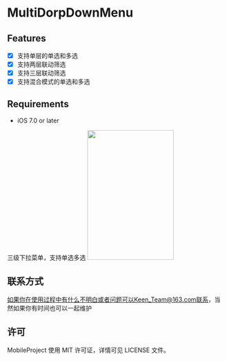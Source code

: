 # MultiDorpDownMenu

## Features
- [x] 支持单层的单选和多选
- [x] 支持两层联动筛选
- [x] 支持三层联动筛选
- [x] 支持混合模式的单选和多选

## Requirements
- iOS 7.0 or later

三级下拉菜单，支持单选多选
<img src="https://github.com/KeenTeam1990/KTMultiDorpDownMenu/master/Picture/110.png" width=200px height=300px></img>

## 联系方式

如果你在使用过程中有什么不明白或者问题可以Keen_Team@163.com联系，当然如果你有时间也可以一起维护

## 许可

MobileProject 使用 MIT 许可证，详情可见 LICENSE 文件。
